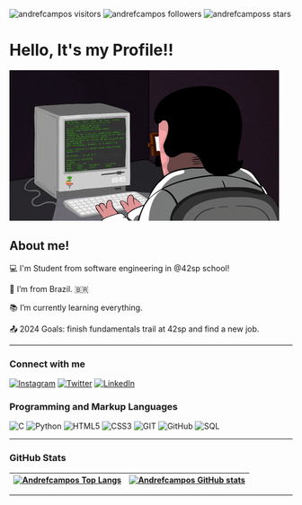 <p align="left">
	<img alt="andrefcampos visitors" src="https://komarev.com/ghpvc/?username=andrefcampos&color=6B8E23&style=flat&label=visitors" />
	<img alt="andrefcampos followers" src="https://img.shields.io/github/followers/andrefcampos?color=olivedrab" />
	<img alt="andrefcamposs stars" src="https://img.shields.io/github/stars/andrefcampos?color=olivedrab" />
</p>

<h1>Hello, It's my Profile!!</h1>

<p align="left">
  <img alt="Programmer coding nonstop" src="./programming1.gif">
</p>

<h2>About me!</h2>
	
 :computer: I'm Student from software engineering in @42sp school!

 :house_with_garden: I’m from Brazil. :brazil:

 :books: I’m currently learning everything.

 :outbox_tray: 2024 Goals: finish fundamentals trail at 42sp and find a new job.

---

### Connect with me

[![Instagram](https://img.shields.io/badge/Instagram-000?style=flat&logo=instagram)](https://www.instagram.com/andrefcampos/)
[![Twitter](https://img.shields.io/badge/Twitter-000?style=flat&logo=twitter)](https://twitter.com/dezaodev)
[![LinkedIn](https://img.shields.io/badge/-LinkedIn-000?style=flat&logo=linkedin&logoColor=1E90FF)](https://www.linkedin.com/in/andrefcampos/)

### Programming and Markup Languages
![C](https://img.shields.io/badge/C-000?style=flat&logo=c)
![Python](https://img.shields.io/badge/Python-000?style=flat&logo=python)
![HTML5](https://img.shields.io/badge/HTML5-000?style=flat&logo=html5)
![CSS3](https://img.shields.io/badge/CSS3-000?style=flat&logo=css3&logoColor=264CE4)
![GIT](https://img.shields.io/badge/git-000?style=flat&logo=git&logoColor=E94D5F)
![GitHub](https://img.shields.io/badge/GitHub-000?style=flat&logo=github&logoColor=FFF)
![SQL](https://img.shields.io/badge/Mysql-000?style=flat&logo=mysql&logoColor=264CE4)

---

### GitHub Stats
| [![Andrefcampos Top Langs](https://github-readme-stats.vercel.app/api/top-langs/?username=andrefcampos&layout=compact&theme=merko&count_private=true&include_all_commits=true&show_icons=true&hide=issues&hide_border=true)](https://github.com/andrefcampos/github-readme-stats) | [![Andrefcampos GitHub stats](https://github-readme-stats.vercel.app/api?username=andrefcampos&layout=compact&show_icons=false&theme=merko&count_private=true&include_all_commits=true&show_icons=true&hide=issues&hide_border=true)](https://github.com/andrefcampos/github-readme-stats) |
|:-:|:-:|

---
